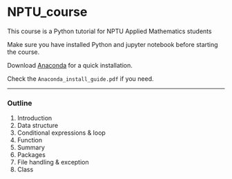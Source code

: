 # NPTU_course

This course is a Python tutorial for NPTU Applied Mathematics students

Make sure you have installed Python and jupyter notebook before starting the course.

Download [Anaconda](https://www.anaconda.com/products/individual) for a quick installation.

Check the `Anaconda_install_guide.pdf` if you need.

---

### Outline
1. Introduction
2. Data structure
3. Conditional expressions & loop
4. Function
5. Summary
6. Packages
7. File handling & exception
8. Class

